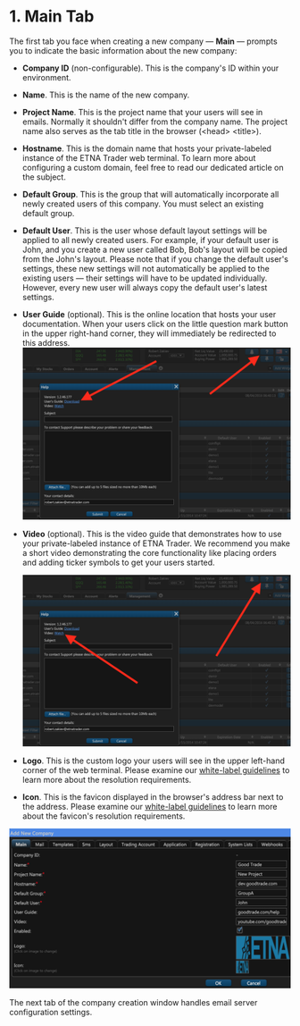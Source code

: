 # 1. Main Tab

The first tab you face when creating a new company — **Main** — prompts you to indicate the basic information about the new company:

* **Company ID** \(non-configurable\). This is the company's ID within your environment.
* **Name**. This is the name of the new company.
* **Project Name**. This is the project name that your users will see in emails. Normally it shouldn't differ from the company name. The project name also serves as the tab title in the browser \(&lt;head&gt; &lt;title&gt;\).
* **Hostname**. This is the domain name that hosts your private-labeled instance of the ETNA Trader web terminal. To learn more about configuring a custom domain, feel free to read our dedicated article on the subject.
* **Default Group**. This is the group that will automatically incorporate all newly created users of this company. You must select an existing default group.
* **Default User**. This is the user whose default layout settings will be applied to all newly created users. For example, if your default user is John, and you create a new user called Bob, Bob's layout will be copied from the John's layout. Please note that if you change the default user's settings, these new settings will not automatically be applied to the existing users — their settings will have to be updated individually. However, every new user will always copy the default user's latest settings.
* **User Guide** \(optional\). This is the online location that hosts your user documentation. When your users click on the little question mark button in the upper right-hand corner, they will immediately be redirected to this address. ![](../../.gitbook/assets/image%20%2811%29.png) 
* **Video** \(optional\). This is the video guide that demonstrates how to use your private-labeled instance of ETNA Trader. We recommend you make a short video demonstrating the core functionality like placing orders and adding ticker symbols to get your users started.  

  ![](../../.gitbook/assets/screenshot-2019-01-25-at-20.52.30-2.png)

* **Logo**. This is the custom logo your users will see in the upper left-hand corner of the web terminal. Please examine our [white-label guidelines](../../getting-started/private-labeling/white-labelling.md) to learn more about the resolution requirements. 
* **Icon**. This is the favicon displayed in the browser's address bar next to the address. Please examine our [white-label guidelines](../../getting-started/private-labeling/white-labelling.md) to learn more about the favicon's resolution requirements. 

![](../../.gitbook/assets/screenshot-2019-01-16-at-17.18.48.png)

The next tab of the company creation window handles email server configuration settings.





